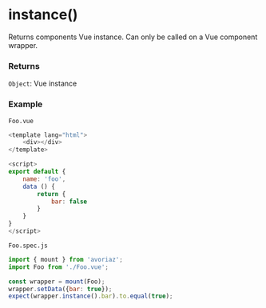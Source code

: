 # instance()

Returns components Vue instance. Can only be called on a Vue component wrapper.

### Returns

`Object`: Vue instance

### Example

`Foo.vue`

```js
<template lang="html">
    <div></div>
</template>

<script>
export default {
    name: 'foo',
    data () {
        return {
            bar: false
        }
    }
}
</script>
```

`Foo.spec.js`

```js
import { mount } from 'avoriaz';
import Foo from './Foo.vue';

const wrapper = mount(Foo);
wrapper.setData({bar: true});
expect(wrapper.instance().bar).to.equal(true);
```
